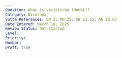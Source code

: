 ```yaml
---
Question: What is vicikiccha (doubt)?
Category: Nīvaraṇa
Sutta References: DN 2; MN 35; SN 12:15; AN 10.67
Date Entered: March 18, 2025
Review Status: Not started
Level: 
Priority: 
Number: 
Draft: true
---
```

